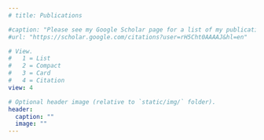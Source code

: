 ```yaml
---
# title: Publications

#caption: "Please see my Google Scholar page for a list of my publications."
#url: "https://scholar.google.com/citations?user=rH5Cht0AAAAJ&hl=en"

# View.
#   1 = List
#   2 = Compact
#   3 = Card
#   4 = Citation
view: 4

# Optional header image (relative to `static/img/` folder).
header:
  caption: ""
  image: ""
---
```

